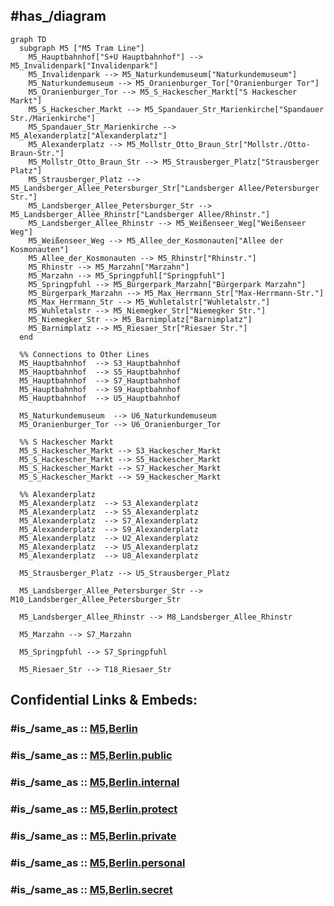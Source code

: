 

## #has_/diagram 


```mermaid
graph TD
  subgraph M5 ["M5 Tram Line"]
    M5_Hauptbahnhof["S+U Hauptbahnhof"] --> M5_Invalidenpark["Invalidenpark"]
    M5_Invalidenpark --> M5_Naturkundemuseum["Naturkundemuseum"]
    M5_Naturkundemuseum --> M5_Oranienburger_Tor["Oranienburger Tor"]
    M5_Oranienburger_Tor --> M5_S_Hackescher_Markt["S Hackescher Markt"]
    M5_S_Hackescher_Markt --> M5_Spandauer_Str_Marienkirche["Spandauer Str./Marienkirche"]
    M5_Spandauer_Str_Marienkirche --> M5_Alexanderplatz["Alexanderplatz"]
    M5_Alexanderplatz --> M5_Mollstr_Otto_Braun_Str["Mollstr./Otto-Braun-Str."]
    M5_Mollstr_Otto_Braun_Str --> M5_Strausberger_Platz["Strausberger Platz"]
    M5_Strausberger_Platz --> M5_Landsberger_Allee_Petersburger_Str["Landsberger Allee/Petersburger Str."]
    M5_Landsberger_Allee_Petersburger_Str --> M5_Landsberger_Allee_Rhinstr["Landsberger Allee/Rhinstr."]
    M5_Landsberger_Allee_Rhinstr --> M5_Weißenseer_Weg["Weißenseer Weg"]
    M5_Weißenseer_Weg --> M5_Allee_der_Kosmonauten["Allee der Kosmonauten"]
    M5_Allee_der_Kosmonauten --> M5_Rhinstr["Rhinstr."]
    M5_Rhinstr --> M5_Marzahn["Marzahn"]
    M5_Marzahn --> M5_Springpfuhl["Springpfuhl"]
    M5_Springpfuhl --> M5_Bürgerpark_Marzahn["Bürgerpark Marzahn"]
    M5_Bürgerpark_Marzahn --> M5_Max_Herrmann_Str["Max-Herrmann-Str."]
    M5_Max_Herrmann_Str --> M5_Wuhletalstr["Wuhletalstr."]
    M5_Wuhletalstr --> M5_Niemegker_Str["Niemegker Str."]
    M5_Niemegker_Str --> M5_Barnimplatz["Barnimplatz"]
    M5_Barnimplatz --> M5_Riesaer_Str["Riesaer Str."]
  end

  %% Connections to Other Lines
  M5_Hauptbahnhof  --> S3_Hauptbahnhof
  M5_Hauptbahnhof  --> S5_Hauptbahnhof
  M5_Hauptbahnhof  --> S7_Hauptbahnhof
  M5_Hauptbahnhof  --> S9_Hauptbahnhof
  M5_Hauptbahnhof  --> U5_Hauptbahnhof

  M5_Naturkundemuseum  --> U6_Naturkundemuseum
  M5_Oranienburger_Tor --> U6_Oranienburger_Tor

  %% S Hackescher Markt
  M5_S_Hackescher_Markt --> S3_Hackescher_Markt
  M5_S_Hackescher_Markt --> S5_Hackescher_Markt
  M5_S_Hackescher_Markt --> S7_Hackescher_Markt
  M5_S_Hackescher_Markt --> S9_Hackescher_Markt

  %% Alexanderplatz
  M5_Alexanderplatz  --> S3_Alexanderplatz
  M5_Alexanderplatz  --> S5_Alexanderplatz
  M5_Alexanderplatz  --> S7_Alexanderplatz
  M5_Alexanderplatz  --> S9_Alexanderplatz
  M5_Alexanderplatz  --> U2_Alexanderplatz
  M5_Alexanderplatz  --> U5_Alexanderplatz
  M5_Alexanderplatz  --> U8_Alexanderplatz

  M5_Strausberger_Platz --> U5_Strausberger_Platz

  M5_Landsberger_Allee_Petersburger_Str --> M10_Landsberger_Allee_Petersburger_Str

  M5_Landsberger_Allee_Rhinstr --> M8_Landsberger_Allee_Rhinstr

  M5_Marzahn --> S7_Marzahn

  M5_Springpfuhl --> S7_Springpfuhl

  M5_Riesaer_Str --> T18_Riesaer_Str

```


## Confidential Links & Embeds: 

### #is_/same_as :: [M5,Berlin](M5,Berlin.md) 

### #is_/same_as :: [M5,Berlin.public](/_public/Earth/Continent/Europe/Europe~Central/Germany/Germany~West/State~Berlin/cities~Berlin/cities~Berlin/Berlin-city/Tram,Berlin/M5,Berlin.public.md) 

### #is_/same_as :: [M5,Berlin.internal](/_internal/Earth/Continent/Europe/Europe~Central/Germany/Germany~West/State~Berlin/cities~Berlin/cities~Berlin/Berlin-city/Tram,Berlin/M5,Berlin.internal.md) 

### #is_/same_as :: [M5,Berlin.protect](/_protect/Earth/Continent/Europe/Europe~Central/Germany/Germany~West/State~Berlin/cities~Berlin/cities~Berlin/Berlin-city/Tram,Berlin/M5,Berlin.protect.md) 

### #is_/same_as :: [M5,Berlin.private](/_private/Earth/Continent/Europe/Europe~Central/Germany/Germany~West/State~Berlin/cities~Berlin/cities~Berlin/Berlin-city/Tram,Berlin/M5,Berlin.private.md) 

### #is_/same_as :: [M5,Berlin.personal](/_personal/Earth/Continent/Europe/Europe~Central/Germany/Germany~West/State~Berlin/cities~Berlin/cities~Berlin/Berlin-city/Tram,Berlin/M5,Berlin.personal.md) 

### #is_/same_as :: [M5,Berlin.secret](/_secret/Earth/Continent/Europe/Europe~Central/Germany/Germany~West/State~Berlin/cities~Berlin/cities~Berlin/Berlin-city/Tram,Berlin/M5,Berlin.secret.md)

